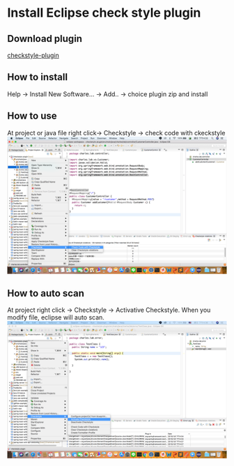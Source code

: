 # Install Eclipse check style plugin
## Download plugin
[checkstyle-plugin](https://checkstyle.org/eclipse-cs/#!/)

## How to install
Help -> Install New Software... -> Add.. -> choice plugin zip and install

## How to use
At project or java file right click-> Checkstyle -> check code with ckeckstyle
![Image](https://raw.githubusercontent.com/sabaao/blog/master/eclipse/checkstyle-plugin/images/check-code-with-style.png)

## How to auto scan
At project right click -> Checkstyle -> Activative Checkstyle.
When you modify file, eclipse will auto scan.
![Image](https://raw.githubusercontent.com/sabaao/blog/master/eclipse/checkstyle-plugin/images/activate-checkstyle.png)
